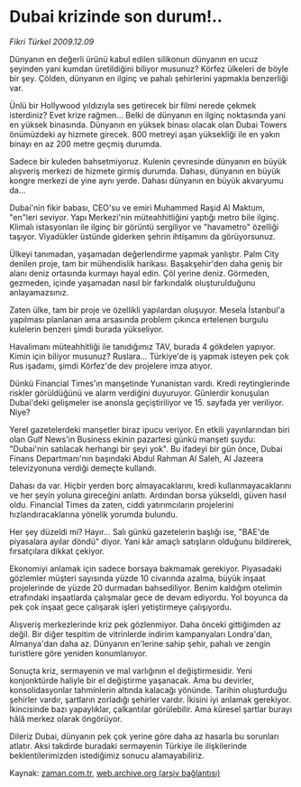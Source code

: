 # Dubai krizinde son durum!..

*Fikri Türkel 2009.12.09*

<tr><td class="metin" colspan="2" style="padding-top: 20px; padding-left: 5px; ">Dünyanın en değerli ürünü kabul edilen silikonun dünyanın en ucuz şeyinden yani kumdan üretildiğini biliyor musunuz? Körfez ülkeleri de böyle bir şey. Çölden, dünyanın en ilginç ve pahalı şehirlerini yapmakla benzerliği var.</td></tr><tr><td class="metin" colspan="2" style="padding-top: 20px; padding-left: 5px; "><p>Ünlü bir Hollywood yıldızıyla ses getirecek bir filmi nerede çekmek isterdiniz? Evet krize rağmen... Belki de dünyanın en ilginç noktasında yani en yüksek binasında. Dünyanın en yüksek binası olacak olan Dubai Towers önümüzdeki ay hizmete girecek. 800 metreyi aşan yüksekliği ile en yakın binayı en az 200 metre geçmiş durumda.
<p>Sadece bir kuleden bahsetmiyoruz. Kulenin çevresinde dünyanın en büyük alışveriş merkezi de hizmete girmiş durumda. Dahası, dünyanın en büyük kongre merkezi de yine aynı yerde. Dahası dünyanın en büyük akvaryumu da...
<p>Dubai'nin fikir babası, CEO'su ve emiri Muhammed Raşid Al Maktum, "en"leri seviyor. Yapı Merkezi'nin müteahhitliğini yaptığı metro bile ilginç. Klimalı istasyonları ile ilginç bir görüntü sergiliyor ve "havametro" özelliği taşıyor. Viyadükler üstünde giderken şehrin ihtişamını da görüyorsunuz.
<p>Ülkeyi tanımadan, yaşamadan değerlendirme yapmak yanlıştır. Palm City denilen proje, tam bir mühendislik harikası. Başakşehir'den daha geniş bir alanı deniz ortasında kurmayı hayal edin. Çöl yerine deniz. Görmeden, gezmeden, içinde yaşamadan nasıl bir farkındalık oluşturulduğunu anlayamazsınız.
<p>Zaten ülke, tam bir proje ve özellikli yapılardan oluşuyor. Mesela İstanbul'a yapılması planlanan ama arsasında problem çıkınca ertelenen burgulu kulelerin benzeri şimdi burada yükseliyor.
<p>Havalimanı müteahhitliği ile tanıdığımız TAV, burada 4 gökdelen yapıyor. Kimin için biliyor musunuz? Ruslara... Türkiye'de iş yapmak isteyen pek çok Rus işadamı, şimdi Körfez'de dev projelere imza atıyor.
<p>Dünkü Financial Times'ın manşetinde Yunanistan vardı. Kredi reytinglerinde riskler görüldüğünü ve alarm verdiğini duyuruyor. Günlerdir konuşulan Dubai'deki gelişmeler ise anonsla geçiştiriliyor ve 15. sayfada yer veriliyor. Niye?
<p>Yerel gazetelerdeki manşetler biraz ipucu veriyor. En etkili yayınlarından biri olan Gulf News'in Business ekinin pazartesi günkü manşeti şuydu: "Dubai'nin satılacak herhangi bir şeyi yok". Bu ifadeyi bir gün önce, Dubai Finans Departmanı'nın başındaki Abdul Rahman Al Saleh, Al Jazeera televizyonuna verdiği demeçte kullandı.
<p>Dahası da var. Hiçbir yerden borç almayacaklarını, kredi kullanmayacaklarını ve her şeyin yoluna gireceğini anlattı. Ardından borsa yükseldi, güven hasıl oldu. Financial Times da zaten, ciddi yatırımcıların projelerini hızlandıracaklarına yönelik yorumda bulundu.
<p>Her şey düzeldi mi? Hayır... Salı günkü gazetelerin başlığı ise, "BAE'de piyasalara ayılar döndü" diyor. Yani kâr amaçlı satışların olduğunu bildirerek, fırsatçılara dikkat çekiyor.
<p>Ekonomiyi anlamak için sadece borsaya bakmamak gerekiyor. Piyasadaki gözlemler müşteri sayısında yüzde 10 civarında azalma, büyük inşaat projelerinde de yüzde 20 durmadan bahsediliyor. Benim kaldığım otelimin etrafındaki inşaatlarda çalışmalar gece de devam ediyordu. Yol boyunca da pek çok inşaat gece çalışarak işleri yetiştirmeye çalışıyordu.
<p>Alışveriş merkezlerinde kriz pek gözlenmiyor. Daha önceki gittiğimden az değil. Bir diğer tespitim de vitrinlerde indirim kampanyaları Londra'dan, Almanya'dan daha az. Dünyanın en'lerine sahip şehir, pahalı ve zengin turistlere göre yeniden konumlanıyor.
<p>Sonuçta kriz, sermayenin ve mal varlığının el değiştirmesidir. Yeni konjonktürde haliyle bir el değiştirme yaşanacak. Ama bu devirler, konsolidasyonlar tahminlerin altında kalacağı yönünde. Tarihin oluşturduğu şehirler vardır, şartların zorladığı şehirler vardır. İkisini iyi anlamak gerekiyor. İkincisinde bazı yapaylıklar, çalkantılar görülebilir. Ama küresel şartlar burayı hâlâ merkez olarak öngörüyor.
<p>Dileriz Dubai, dünyanın pek çok yerine göre daha az hasarla bu sorunları atlatır. Aksi takdirde buradaki sermayenin Türkiye ile ilişkilerinde beklentilerimizden istediğimiz sonucu alamayabiliriz. <br/></p></p></p></p></p></p></p></p></p></p></p></p></p></p></td></tr>

Kaynak: [zaman.com.tr](http://zaman.com.tr/yazar.do?yazino=924988), [web.archive.org (arşiv bağlantısı)](http://web.archive.org/web/20100131120001/http://www.zaman.com.tr:80/yazar.do?yazino=924988)
